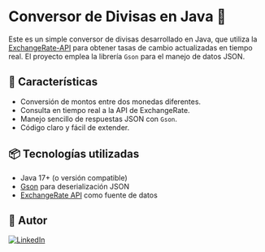 # Conversor de Divisas en Java 💱

Este es un simple conversor de divisas desarrollado en Java, que utiliza la [ExchangeRate-API](https://www.exchangerate-api.com/) para obtener tasas de cambio actualizadas en tiempo real. El proyecto emplea la librería `Gson` para el manejo de datos JSON.

## 🚀 Características

- Conversión de montos entre dos monedas diferentes.
- Consulta en tiempo real a la API de ExchangeRate.
- Manejo sencillo de respuestas JSON con `Gson`.
- Código claro y fácil de extender.

## 📦 Tecnologías utilizadas

- Java 17+ (o versión compatible)
- [Gson](https://github.com/google/gson) para deserialización JSON
- [ExchangeRate API](https://www.exchangerate-api.com/) como fuente de datos

## 👤 Autor
[![LinkedIn](https://img.shields.io/badge/LinkedIn-AngelSuarez-blue?logo=linkedin)](https://ar.linkedin.com/in/suarezangel?trk=profile-badge)
